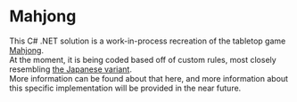# Mahjong

This C# .NET solution is a work-in-process recreation of the tabletop game [Mahjong](https://en.wikipedia.org/wiki/Mahjong "Wikipedia").<br />
At the moment, it is being coded based off of custom rules, most closely resembling [the Japanese variant](https://en.wikipedia.org/wiki/Japanese_Mahjong "Wikipedia").<br />
More information can be found about that here, and more information about this specific implementation will be provided in the near future.
